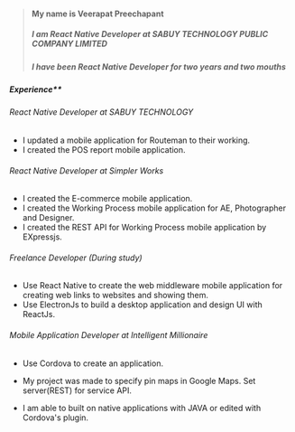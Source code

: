 

> #### My name is Veerapat Preechapant
> ##### I am React Native Developer at SABUY TECHNOLOGY PUBLIC COMPANY LIMITED
> ##### I have been React Native Developer for two years and two mouths

##### **Experience****

###### React Native Developer at SABUY TECHNOLOGY

* I updated a mobile application for Routeman to their working.
* I created the POS report mobile application.

###### React Native Developer at Simpler Works

* I created the E-commerce mobile application.
* I created the Working Process mobile application for AE, Photographer and Designer.
* I created the REST API for Working Process mobile application by EXpressjs.

###### Freelance Developer (During study)

* Use React Native to create the web middleware mobile application for creating   web links to websites and showing them.
* Use ElectronJs to build a desktop application and design UI with ReactJs.

###### Mobile Application Developer at Intelligent Millionaire

* Use Cordova to create an application.

* My project was made to specify pin maps in Google Maps. Set server(REST) for service API.
* I am able to built on native applications with JAVA or edited with
  Cordova's plugin.
